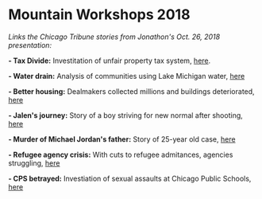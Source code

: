 **Mountain Workshops 2018**
====

*Links the Chicago Tribune stories from Jonathon's Oct. 26, 2018 presentation:*

**- Tax Divide:** Investitation of unfair property tax system, [here](http://apps.chicagotribune.com/news/watchdog/cook-county-property-tax-divide/assessments.html).

**- Water drain:** Analysis of communities using Lake Michigan water, [here](http://graphics.chicagotribune.com/news/lake-michigan-drinking-water-rates/index.html)

**- Better housing:** Dealmakers collected millions and buildings deteriorated, [here](http://graphics.chicagotribune.com/chicago-charity-housing-violations/) 

**- Jalen's journey:** Story of a boy striving for new normal after shooting, [here](http://graphics.chicagotribune.com/chicago-violence-jalen-ivy/index.html)

**- Murder of Michael Jordan's father:** Story of 25-year old case, [here](http://graphics.chicagotribune.com/james-jordan-murder/index.html)

**- Refugee agency crisis:** With cuts to refugee admitances, agencies struggling, [here](http://graphics.chicagotribune.com/refugee-agency-struggles/)

**- CPS betrayed:** Investiation of sexual assaults at Chicago Public Schools, [here](https://graphics.chicagotribune.com/chicago-public-schools-sexual-abuse/)
